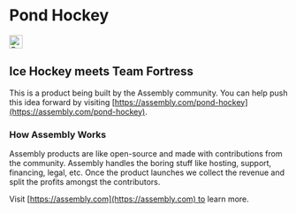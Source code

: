 # Pond Hockey

<a href="https://assembly.com/pond-hockey/bounties?utm_campaign=assemblage&utm_source=pond-hockey&utm_medium=repo_badge"><img src="https://asm-badger.herokuapp.com/pond-hockey/badges/tasks.svg" height="24px" alt="Open Tasks" /></a>

## Ice Hockey meets Team Fortress

This is a product being built by the Assembly community. You can help push this idea forward by visiting [https://assembly.com/pond-hockey](https://assembly.com/pond-hockey).

### How Assembly Works

Assembly products are like open-source and made with contributions from the community. Assembly handles the boring stuff like hosting, support, financing, legal, etc. Once the product launches we collect the revenue and split the profits amongst the contributors.

Visit [https://assembly.com](https://assembly.com) to learn more.
